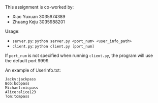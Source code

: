 This assignment is co-worked by:

- Xiao Yuxuan 3035974389
- Zhuang Keju 3035988201

Usage:

- `server.py`: `python server.py <port_num> <user_info_path>`
- `client.py`: `python client.py [port_num]`

If `port_num` is not specified when running `client.py`, the program will use the default port 9999.

An example of UserInfo.txt:
```text
Jacky:jackpass
Bob:bobpass
Michael:micpass
Alice:alice123
Tom:tompass
```